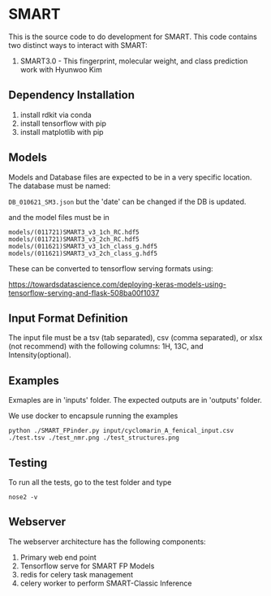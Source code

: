 # SMART

This is the source code to do development for SMART. This code contains two distinct ways to interact with SMART:

1. SMART3.0 - This fingerprint, molecular weight, and class prediction work with Hyunwoo Kim

## Dependency Installation

1. install rdkit via conda
1. install tensorflow with pip
1. install matplotlib with pip

## Models

Models and Database files are expected to be in a very specific location. The database must be named:

```DB_010621_SM3.json```
but the 'date' can be changed if the DB is updated.

and the model files must be in 

```
models/(011721)SMART3_v3_1ch_RC.hdf5
models/(011721)SMART3_v3_2ch_RC.hdf5
models/(011621)SMART3_v3_1ch_class_g.hdf5
models/(011621)SMART3_v3_2ch_class_g.hdf5
```

These can be converted to tensorflow serving formats using:

https://towardsdatascience.com/deploying-keras-models-using-tensorflow-serving-and-flask-508ba00f1037

## Input Format Definition

The input file must be a tsv (tab separated), csv (comma separated), or xlsx (not recommend) with the following columns: 1H, 13C, and Intensity(optional). 

## Examples
Exmaples are in 'inputs' folder.
The expected outputs are in 'outputs' folder.

We use docker to encapsule running the examples

```python ./SMART_FPinder.py input/cyclomarin_A_fenical_input.csv ./test.tsv ./test_nmr.png ./test_structures.png```

## Testing

To run all the tests, go to the test folder and type

```nose2 -v```

## Webserver

The webserver architecture has the following components:

1. Primary web end point
1. Tensorflow serve for SMART FP Models
1. redis for celery task management
1. celery worker to perform SMART-Classic Inference
